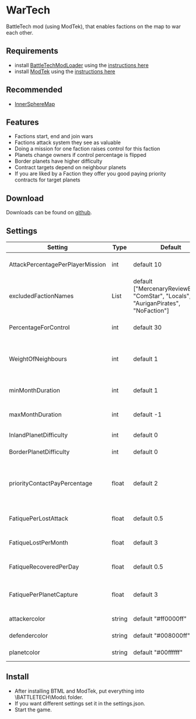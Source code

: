# WarTech
BattleTech mod (using ModTek), that enables factions on the map to war each other.

## Requirements
* install [BattleTechModLoader](https://github.com/Mpstark/BattleTechModLoader/releases) using the [instructions here](https://github.com/Mpstark/BattleTechModLoader)
* install [ModTek](https://github.com/Mpstark/ModTek/releases) using the [instructions here](https://github.com/Mpstark/ModTek)

## Recommended
* [InnerSphereMap](https://www.nexusmods.com/battletech/mods/148)

## Features
- Factions start, end and join wars
- Factions attack system they see as valuable
- Doing a mission for one faction raises control for this faction
- Planets change owners if control percentage is flipped
- Border planets have higher difficulty
- Contract targets depend on neighbour planets
- If you are liked by a Faction they offer you good paying priority contracts for target planets

## Download
Downloads can be found on [github](https://github.com/Morphyum/WarTech/releases).

## Settings
Setting | Type | Default | Description
--- | --- | --- | ---
AttackPercentagePerPlayerMission | int | default 10 | How much control a succefull player mission will grant the employee faction.
excludedFactionNames | List<string>| default ["MercenaryReviewBoard", "ComStar", "Locals", "AuriganPirates", "NoFaction"] | Factions listed here will be excluded from the wars.
PercentageForControl | int | default 30 | How much percentage of control is needed at minimum to control a planet.
WeightOfNeighbours | int | default 1 | How important it is for Factions to conquer planets that have lots of own neighbours(prevents border gore)
minMonthDuration | int | default 1 | The minimal Number of month a war goes before factions have achance to surrender.
maxMonthDuration | int | default -1 | The maximal Number of month a war goes before it ends automaticly (-1 = infinite)
InlandPlanetDifficulty | int | default 0 | The Planet difficulty of inland planets.
BorderPlanetDifficulty | int | default 0 | The Planet difficulty of border planets.
priorityContactPayPercentage | float | default 2 | The multiplicator for the priority missions (normal payment * priorityContactPayPercentage )(normal salvage * priorityContactPayPercentage)
FatiquePerLostAttack | float | default 0.5 | How much war exhaution each faction gets for a lost background battle.
FatiqueLostPerMonth | float | default 3 | How much war exhaution each faction gets each month at war.
FatiqueRecoveredPerDay | float | default 0.5 | How much war exhaution each faction recovers each day when out of war.
FatiquePerPlanetCapture | float | default 3 | How much war exhaution each faction recovers and the other faction loses when it conqueres a new planet.
attackercolor | string| default "#ff0000ff" | Text color for attacking factions in monthly report.
defendercolor | string| default "#008000ff" | Text color for defending factions in monthly report.
planetcolor | string| default "#00ffffff" | Text color for planets in monthly report.
    
## Install
- After installing BTML and ModTek, put  everything into \BATTLETECH\Mods\ folder.
- If you want different settings set it in the settings.json.
- Start the game.
